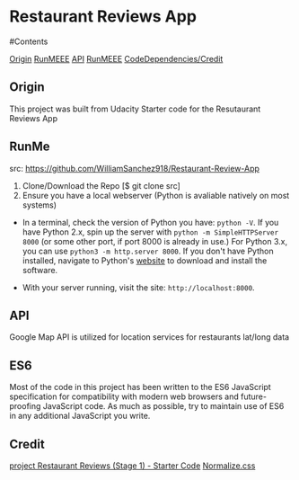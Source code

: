 Restaurant Reviews App
======================================

#Contents

[Origin](#Origin)
[RunMEEE](#RunMe)
[API](#API)
[RunMEEE](#ES6)
[CodeDependencies/Credit](#Credit)


## Origin
This project was built from Udacity Starter code for the Resutaurant Reviews App

## RunMe

src: https://github.com/WilliamSanchez918/Restaurant-Review-App

1. Clone/Download the Repo [$ git clone src]
2. Ensure you have a local webserver (Python is avaliable natively on most systems)

* In a terminal, check the version of Python you have: `python -V`. If you have Python 2.x, spin up the server with `python -m SimpleHTTPServer 8000` (or some other port, if port 8000 is already in use.) For Python 3.x, you can use `python3 -m http.server 8000`. If you don't have Python installed, navigate to Python's [website](https://www.python.org/) to download and install the software.

* With your server running, visit the site: `http://localhost:8000`.


## API

Google Map API is utilized for location services for restaurants lat/long data

## ES6
Most of the code in this project has been written to the ES6 JavaScript specification for compatibility with modern web browsers and future-proofing JavaScript code. As much as possible, try to maintain use of ES6 in any additional JavaScript you write.


## Credit
[project Restaurant Reviews (Stage 1) - Starter Code](https://github.com/udacity/mws-restaurant-stage-1)
[Normalize.css](https://necolas.github.io/normalize.css/)

